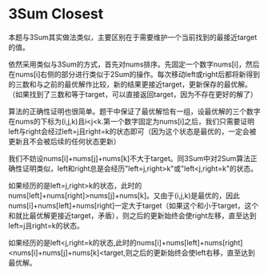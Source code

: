 # 3Sum Closest 

本题与3Sum其实做法类似，主要区别在于需要维护一个当前找到的最接近target的值。

依然采用类似与3Sum的方式，首先对nums排序。先固定一个数字nums[i]，然后在nums[i]右侧的部分进行类似于2Sum的操作。每次移动left或right后都将新得到的三数和与之前的最优解作比较，新的结果更接近target，更新保存的最优解。（如果找到了三数和等于target，可以直接返回target，因为不存在更好的解了）

算法的正确性证明也很简单。题干中保证了最优解恰有一组，设最优解的三个数字在nums的下标为(i,j,k)且i<j<k.第一个数字固定为nums[i]之后，我们只需要证明left与right会经过left=j且right=k的状态即可（因为这个状态是最优的，一定会被更新且不会被后续的任何状态更新）

我们不妨设nums[i]+nums[j]+nums[k]不大于target。同3Sum中对2Sum算法正确性证明类似，left和right总是会经历"left=j,right>k"或"left<j,right=k"的状态。

如果经历的是left=j,right>k的状态，此时的nums[left]+nums[right]>nums[j]+nums[k]。又由于(i,j,k)是最优的，因此nums[i]+nums[left]+nums[right]一定大于target（如果这个和小于target，这个和就比最优解更接近target，矛盾），则之后的更新始终会使right左移，直至达到left=j且right=k的状态。

如果经历的是left<j,right=k的状态,此时的nums[i]+nums[left]+nums[right]<nums[i]+nums[j]+nums[k]<target,则之后的更新始终会使left右移，直至达到最优解。

